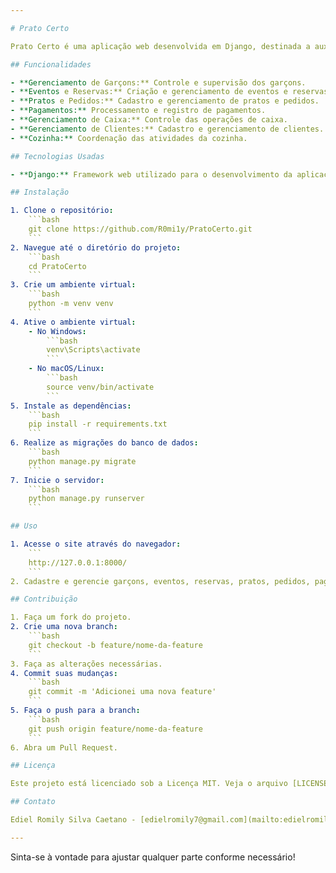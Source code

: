 ```yaml
---

# Prato Certo

Prato Certo é uma aplicação web desenvolvida em Django, destinada a auxiliar restaurantes no gerenciamento de suas operações. A aplicação oferece funcionalidades abrangentes, incluindo gerenciamento de garçons, eventos, reservas, pratos, pedidos, pagamentos, caixas, clientes e cozinhas.

## Funcionalidades

- **Gerenciamento de Garçons:** Controle e supervisão dos garçons.
- **Eventos e Reservas:** Criação e gerenciamento de eventos e reservas.
- **Pratos e Pedidos:** Cadastro e gerenciamento de pratos e pedidos.
- **Pagamentos:** Processamento e registro de pagamentos.
- **Gerenciamento de Caixa:** Controle das operações de caixa.
- **Gerenciamento de Clientes:** Cadastro e gerenciamento de clientes.
- **Cozinha:** Coordenação das atividades da cozinha.

## Tecnologias Usadas

- **Django:** Framework web utilizado para o desenvolvimento da aplicação.

## Instalação

1. Clone o repositório:
    ```bash
    git clone https://github.com/R0mi1y/PratoCerto.git
    ```
2. Navegue até o diretório do projeto:
    ```bash
    cd PratoCerto
    ```
3. Crie um ambiente virtual:
    ```bash
    python -m venv venv
    ```
4. Ative o ambiente virtual:
    - No Windows:
        ```bash
        venv\Scripts\activate
        ```
    - No macOS/Linux:
        ```bash
        source venv/bin/activate
        ```
5. Instale as dependências:
    ```bash
    pip install -r requirements.txt
    ```
6. Realize as migrações do banco de dados:
    ```bash
    python manage.py migrate
    ```
7. Inicie o servidor:
    ```bash
    python manage.py runserver
    ```

## Uso

1. Acesse o site através do navegador:
    ```
    http://127.0.0.1:8000/
    ```
2. Cadastre e gerencie garçons, eventos, reservas, pratos, pedidos, pagamentos, caixas, clientes e cozinhas conforme necessário.

## Contribuição

1. Faça um fork do projeto.
2. Crie uma nova branch:
    ```bash
    git checkout -b feature/nome-da-feature
    ```
3. Faça as alterações necessárias.
4. Commit suas mudanças:
    ```bash
    git commit -m 'Adicionei uma nova feature'
    ```
5. Faça o push para a branch:
    ```bash
    git push origin feature/nome-da-feature
    ```
6. Abra um Pull Request.

## Licença

Este projeto está licenciado sob a Licença MIT. Veja o arquivo [LICENSE](LICENSE) para mais detalhes.

## Contato

Ediel Romily Silva Caetano - [edielromily7@gmail.com](mailto:edielromily7@gmail.com)

---
```


Sinta-se à vontade para ajustar qualquer parte conforme necessário!
